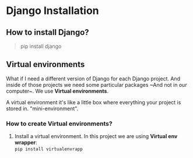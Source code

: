 # Django Installation
## How to install Django?
> pip install django

## Virtual environments
What if I need a different version of Django for each Django project. And inside of those projects we need some particular packages ~And not in our computer~. We use **Virtual environments**.

A virtual environment it's like a little box where everything your project is stored in. "mini-environment".

### How to create Virtual environments?
1. Install a virtual environment. In this project we are using **Virtual env wrapper**:  
`pip install virtualenvrapp`
